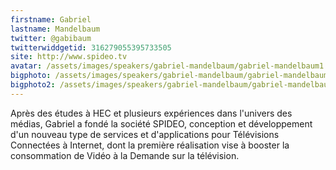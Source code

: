 ```yaml
---
firstname: Gabriel 
lastname: Mandelbaum
twitter: @gabibaum 
twitterwiddgetid: 316279055395733505
site: http://www.spideo.tv
avatar: /assets/images/speakers/gabriel-mandelbaum/gabriel-mandelbaum1.png
bigphoto: /assets/images/speakers/gabriel-mandelbaum/gabriel-mandelbaum2.png
bigphoto2: /assets/images/speakers/gabriel-mandelbaum/gabriel-mandelbaum3.png
---
```


Après des études à HEC et plusieurs expériences dans l'univers des médias, Gabriel a fondé la société SPIDEO, conception et développement d'un nouveau type de services et d'applications pour Télévisions Connectées à Internet, dont la première réalisation vise à booster la consommation de Vidéo à la Demande sur la télévision.